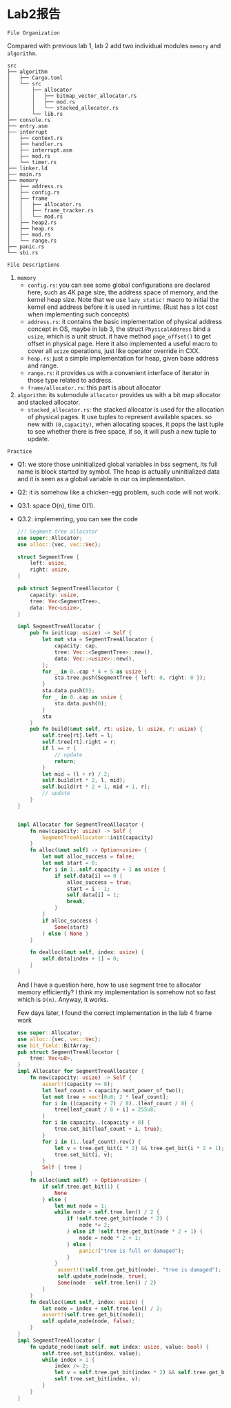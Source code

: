 # Lab2报告

`File Organization`

Compared with previous lab 1, lab 2 add two individual modules `memory` and `algorithm`.

```shell
src
├── algorithm
│   ├── Cargo.toml
│   └── src
│       ├── allocator
│       │   ├── bitmap_vector_allocator.rs
│       │   ├── mod.rs
│       │   └── stacked_allocator.rs
│       └── lib.rs
├── console.rs
├── entry.asm
├── interrupt
│   ├── context.rs
│   ├── handler.rs
│   ├── interrupt.asm
│   ├── mod.rs
│   └── timer.rs
├── linker.ld
├── main.rs
├── memory
│   ├── address.rs
│   ├── config.rs
│   ├── frame
│   │   ├── allocator.rs
│   │   ├── frame_tracker.rs
│   │   └── mod.rs
│   ├── heap2.rs
│   ├── heap.rs
│   ├── mod.rs
│   └── range.rs
├── panic.rs
└── sbi.rs
```

`File Descriptions`

1. `memory`
   - `config.rs`: you can see some global configurations are declared here, such as 4K page size, the address space of memory, and the kernel heap size. Note that we use `lazy_static!` macro to initial the kernel end address before it is used in runtime. (Rust has a lot cost when implementing such concepts)
   - `address.rs`: it contains the basic implementation of physical address concept in OS, maybe in lab 3, the struct `PhysicalAddress` bind a `usize`, which is a unit struct. it have method `page_offset()` to get offset in physical page. Here it also implemented a useful macro to cover all `usize` operations, just like operator override in CXX.
   - `heap.rs`: just a simple implementation for heap, given base address and range.
   - `range.rs`: it provides us with a convenient interface of iterator in those type related to address.
   - `frame/allocator.rs`: this part is about allocator
2. `algorithm`: its submodule `allocator` provides us with a bit map allocator and stacked allocator. 
   - `stacked_allocator.rs`: the stacked allocator is used for the allocation of physical pages. It use tuples to represent available spaces. so new with `(0,capacity)`, when allocating spaces, it pops the last tuple to see whether there is free space, if so, it will push a new tuple to update.

`Practice`

- Q1: we store those uninitialized global variables in bss segment, its full name is block started by symbol. The heap is actually uninitialized data and it is seen as a global variable in our os implementation.

- Q2: it is somehow like a chicken-egg problem, such code will not work.

- Q3.1: space O(n), time O(1).

- Q3.2: implementing, you can see the code

  ```rust
  //! Segment tree allocator
  use super::Allocator;
  use alloc::{vec, vec::Vec};
  
  struct SegmentTree {
      left: usize,
      right: usize,
  }
  
  pub struct SegmentTreeAllocator {
      capacity: usize,
      tree: Vec<SegmentTree>,
      data: Vec<usize>,
  }
  
  impl SegmentTreeAllocator {
      pub fn init(cap: usize) -> Self {
          let mut sta = SegmentTreeAllocator {
              capacity: cap,
              tree: Vec::<SegmentTree>::new(),
              data: Vec::<usize>::new(),
          };
          for _ in 0..cap * 4 + 5 as usize {
              sta.tree.push(SegmentTree { left: 0, right: 0 });
          }
          sta.data.push(0);
          for _ in 0..cap as usize {
              sta.data.push(0);
          }
          sta
      }
      pub fn build(&mut self, rt: usize, l: usize, r: usize) {
          self.tree[rt].left = l;
          self.tree[rt].right = r;
          if l == r {
              // update
              return;
          }
          let mid = (l + r) / 2;
          self.build(rt * 2, l, mid);
          self.build(rt * 2 + 1, mid + 1, r);
          // update
      }
  }
  
  
  impl Allocator for SegmentTreeAllocator {
      fn new(capacity: usize) -> Self {
          SegmentTreeAllocator::init(capacity)
      }
      fn alloc(&mut self) -> Option<usize> {
          let mut alloc_success = false;
          let mut start = 0;
          for i in 1..self.capacity + 1 as usize {
              if self.data[i] == 0 {
                  alloc_success = true;
                  start = i - 1;
                  self.data[i] = 1;
                  break;
              }
          }
          if alloc_success {
              Some(start)
          } else { None }
      }
  
      fn dealloc(&mut self, index: usize) {
          self.data[index + 1] = 0;
      }
  }
  
  ```

  And I have a question here, how to use segment tree to allocator memory efficiently? I think my implementation is somehow not so fast which is `O(n)`. Anyway, it works.
  
  Few days later, I found the correct implementation in the lab 4 frame work 
  
  ```rust
  use super::Allocator;
  use alloc::{vec, vec::Vec};
  use bit_field::BitArray;
  pub struct SegmentTreeAllocator {
      tree: Vec<u8>,
  }
  impl Allocator for SegmentTreeAllocator {
      fn new(capacity: usize) -> Self {
          assert!(capacity >= 8);
          let leaf_count = capacity.next_power_of_two();
          let mut tree = vec![0u8; 2 * leaf_count];
          for i in ((capacity + 7) / 8)..(leaf_count / 8) {
              tree[leaf_count / 8 + i] = 255u8;
          }
          for i in capacity..(capacity + 8) {
              tree.set_bit(leaf_count + i, true);
          }
          for i in (1..leaf_count).rev() {
              let v = tree.get_bit(i * 2) && tree.get_bit(i * 2 + 1);
              tree.set_bit(i, v);
          }
          Self { tree }
      }
      fn alloc(&mut self) -> Option<usize> {
          if self.tree.get_bit(1) {
              None
          } else {
              let mut node = 1;
              while node < self.tree.len() / 2 {
                  if !self.tree.get_bit(node * 2) {
                      node *= 2;
                  } else if !self.tree.get_bit(node * 2 + 1) {
                      node = node * 2 + 1;
                  } else {
                      panic!("tree is full or damaged");
                  }
              }
               assert!(!self.tree.get_bit(node), "tree is damaged");
               self.update_node(node, true);
               Some(node - self.tree.len() / 2)
          }
      }
      fn dealloc(&mut self, index: usize) {
          let node = index + self.tree.len() / 2;
          assert!(self.tree.get_bit(node));
          self.update_node(node, false);
      }
  }
  impl SegmentTreeAllocator {
      fn update_node(&mut self, mut index: usize, value: bool) {
          self.tree.set_bit(index, value);
          while index > 1 {
              index /= 2;
              let v = self.tree.get_bit(index * 2) && self.tree.get_bit(index * 2 + 1);
              self.tree.set_bit(index, v);
          }
      }
  }
  
  ```
  
  